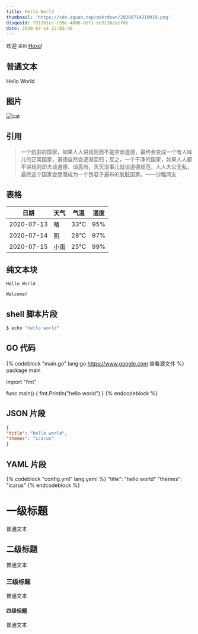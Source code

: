 ```yaml
---
title: Hello World
thumbnail: 'https://cdn.sguan.top/makrdown/20200714210019.png'
disqusId: 7d1281cc-c59c-4886-8ef1-ee913b2acfde
date: 2020-07-14 22:03:46
---
```


欢迎 `来到` [Hexo](https://hexo.io/)!

<!-- more -->

## 普通文本

Hello World

## 图片

![cat](https://cdn.sguan.top/makrdown/20200714210019.png)

## 引用

> 一个肮脏的国家，如果人人讲规则而不是空谈道德，最终会变成一个有人味儿的正常国家，道德自然会逐渐回归；反之，一个干净的国家，如果人人都不讲规则却大谈道德、谈高尚，天天没事儿就谈道德规范，人人大公无私，最终这个国家会堕落成为一个伪君子遍布的肮脏国家。——沙雕网友

## 表格

日期       |天气  | 气温  | 湿度
----------|-----|-------|----|
2020-07-13|晴  |   33℃| 95%|
2020-07-14|阴  |   28℃| 97%|
2020-07-15|小雨  |   25℃| 99%|

## 纯文本块

```text
Hello World

Welcome!
```

## shell 脚本片段

```bash
$ echo "hello world"
```

## GO 代码

{% codeblock "main.go" lang:go https://www.google.com 查看源文件 %}
package main

import "fmt"

func main() {
	fmt.Println("hello world")
}
{% endcodeblock %}

## JSON 片段

```json
{
"title": "hello world",
"themes": "icarus"
}
```

## YAML 片段

{% codeblock "config.yml" lang:yaml %}
"title": "hello world"
"themes": "icarus"
{% endcodeblock %}

# 一级标题

普通文本

## 二级标题

普通文本

### 三级标题

普通文本

#### 四级标题

普通文本
